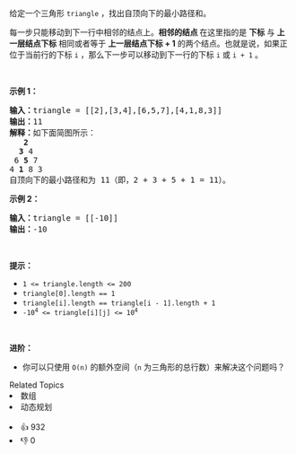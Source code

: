 <p>给定一个三角形 <code>triangle</code> ，找出自顶向下的最小路径和。</p>

<p>每一步只能移动到下一行中相邻的结点上。<strong>相邻的结点 </strong>在这里指的是 <strong>下标</strong> 与 <strong>上一层结点下标</strong> 相同或者等于 <strong>上一层结点下标 + 1</strong> 的两个结点。也就是说，如果正位于当前行的下标 <code>i</code> ，那么下一步可以移动到下一行的下标 <code>i</code> 或 <code>i + 1</code> 。</p>

<p> </p>

<p><strong>示例 1：</strong></p>

<pre>
<strong>输入：</strong>triangle = [[2],[3,4],[6,5,7],[4,1,8,3]]
<strong>输出：</strong>11
<strong>解释：</strong>如下面简图所示：
   <strong>2</strong>
  <strong>3</strong> 4
 6 <strong>5</strong> 7
4 <strong>1</strong> 8 3
自顶向下的最小路径和为 11（即，2 + 3 + 5 + 1 = 11）。
</pre>

<p><strong>示例 2：</strong></p>

<pre>
<strong>输入：</strong>triangle = [[-10]]
<strong>输出：</strong>-10
</pre>

<p> </p>

<p><strong>提示：</strong></p>

<ul>
	<li><code>1 <= triangle.length <= 200</code></li>
	<li><code>triangle[0].length == 1</code></li>
	<li><code>triangle[i].length == triangle[i - 1].length + 1</code></li>
	<li><code>-10<sup>4</sup> <= triangle[i][j] <= 10<sup>4</sup></code></li>
</ul>

<p> </p>

<p><strong>进阶：</strong></p>

<ul>
	<li>你可以只使用 <code>O(n)</code> 的额外空间（<code>n</code> 为三角形的总行数）来解决这个问题吗？</li>
</ul>
<div><div>Related Topics</div><div><li>数组</li><li>动态规划</li></div></div><br><div><li>👍 932</li><li>👎 0</li></div>